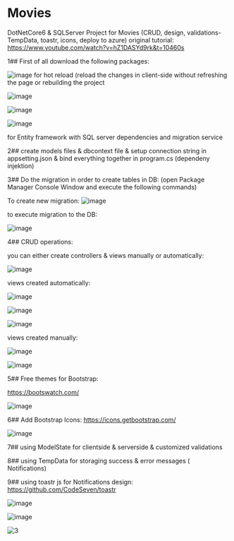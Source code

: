 # Movies
DotNetCore6 &amp; SQLServer Project for Movies (CRUD, design, validations- TempData, toastr, icons, deploy to azure)
original tutorial:
https://www.youtube.com/watch?v=hZ1DASYd9rk&t=10460s

1## First of all download the following packages:

![image](https://github.com/Sumaya-Ali/Movies/assets/52631071/b860783e-084d-4e0f-a016-100d32bb20f2)
for hot reload (reload the changes in client-side without refreshing the page or rebuilding the project

![image](https://github.com/Sumaya-Ali/Movies/assets/52631071/5d19cbe0-b076-4cb8-886d-b8ea4c6c1cbf)

![image](https://github.com/Sumaya-Ali/Movies/assets/52631071/d49b9c0b-801a-4fd7-9954-cef1edd938e3)

![image](https://github.com/Sumaya-Ali/Movies/assets/52631071/d7b87799-75fa-40ca-a416-c8f66ef21cca)

for Entity framework with SQL server dependencies and migration service  

2## create models files & dbcontext file & setup connection string in appsetting.json & bind everything together in program.cs (dependeny injektion)

3## Do the migration in order to create tables in DB: (open Package Manager Console Window and execute the following commands) 

To create new migration:
![image](https://github.com/Sumaya-Ali/Movies/assets/52631071/882d1c9e-0e6e-42d5-96d6-a79fb4d8ae94)

to execute migration to the DB:

![image](https://github.com/Sumaya-Ali/Movies/assets/52631071/1216867c-bf7d-4bc7-9960-b7dafca919d2)


4## CRUD operations:

you can either create controllers & views manually or automatically:

![image](https://github.com/Sumaya-Ali/Movies/assets/52631071/eaf6a56e-1b0a-4c9a-84ee-1def6c51a69e)

views created automatically:

![image](https://github.com/Sumaya-Ali/Movies/assets/52631071/99d6584a-4a45-406e-9b5c-8aa8883a8a01)

![image](https://github.com/Sumaya-Ali/Movies/assets/52631071/6f1fdffe-c7ed-4a0c-83f6-60bfff1eb2e2)

![image](https://github.com/Sumaya-Ali/Movies/assets/52631071/687e0792-6774-4cd3-bcca-4faf64a005a3)

views created manually:

![image](https://github.com/Sumaya-Ali/Movies/assets/52631071/5de98533-5bfb-4047-ac4f-d7565c1991b6)

![image](https://github.com/Sumaya-Ali/Movies/assets/52631071/1e6980c2-cbb5-4339-a2a0-301ce9d51293)

5## Free themes for Bootstrap:

https://bootswatch.com/

![image](https://github.com/Sumaya-Ali/Movies/assets/52631071/055966b9-b048-43b0-90ac-b258b58f4337)

6## Add Bootstrap Icons:
https://icons.getbootstrap.com/

![image](https://github.com/Sumaya-Ali/Movies/assets/52631071/7959bd7e-dd6e-45ef-903d-7407ae64379e)

7## using ModelState for clientside & serverside & customized validations

8## using TempData for storaging success & error messages ( Notifications)

9## using toastr js for Notifications design:
https://github.com/CodeSeven/toastr

![image](https://github.com/Sumaya-Ali/Movies/assets/52631071/7fd08ab0-b781-4178-87df-a89629fd3094)

![image](https://github.com/Sumaya-Ali/Movies/assets/52631071/56026e7b-5793-4a53-90c0-97a56d45a9a8)

![3](https://github.com/Sumaya-Ali/Movies/assets/52631071/a389fb14-e481-44dc-8711-5836605581ab)



















